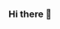### Hi there 👋

<!--
**ninatensak/ninatensak** is a ✨ _special_ ✨ repository because its `README.md` (this file) appears on your GitHub profile.
# Nina Tensak

## About Me
I am a current student of Masters of Business Analytics and Big Data at IE University in Madrid. I am new to the world of coding and learning it at a rapid pace. I have a background in Economics and Politics and have a great interest for the renewable energy sector. 
Use to be a competative jumping horseback rider for 6 years.

## Education
- **Bachelor Degree in Economics and Politics**
  - Bocconi Univeristy, class of 2022
- **IB Diploma**
  - XV Gimnazija, Class of 2019

## Skills
- Programming Languages: [Python, SQL, R]
- Web Development: [List relevant technologies]
- Database Management: [List relevant databases]
- Other: [Stata]

## Contact
- LinkedIn: www.linkedin.com/in/ninatensak
- Email: ninatensak@gmail.com

